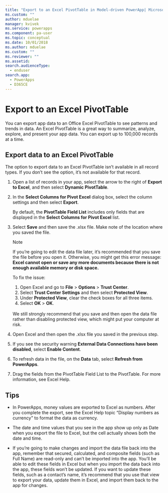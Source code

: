 ```yaml
---
title: "Export to an Excel PivotTable in Model-driven PowerApp| MicrosoftDocs"
ms.custom: ""
author: mduelae
manager: kvivek
ms.service: powerapps
ms.component: pa-user
ms.topic: conceptual
ms.date: 10/01/2018
ms.author: mduelae
ms.custom: ""
ms.reviewer: ""
ms.assetid: 
search.audienceType: 
  - enduser
search.app: 
  - PowerApps
  - D365CE
---
```

# Export to an Excel PivotTable


You can export app data to an Office Excel PivotTable to see patterns and trends in data. An Excel PivotTable is a great way to summarize, analyze, explore, and present your app data. You can export up to 100,000 records at a time.  
  

## Export data to an Excel PivotTable  
The option to export data to an Excel PivotTable isn’t available in all record types. If you don’t see the option, it’s not available for that record.  
  
1. Open a list of records in your app, select the arrow to the right of **Export to Excel**, and then select **Dynamic PivotTable**.  
  
2. In the **Select Columns for Pivot Excel** dialog box, select the column settings and then select **Export**.  
  
   By default, the **PivotTable Field List** includes only fields that are displayed in the **Select Columns for Pivot Excel** list.  
  
3. Select **Save** and then save the .xlsx file. Make note of the location where you saved the file.  
  
   > [!NOTE]
   > If you’re going to edit the data file later, it’s recommended that you save the file before you open it. Otherwise, you might get this error message: **Excel cannot open or save any more documents because there is not enough available memory or disk space.**  
   > 
   > To fix the issue:  
   > 
   > 1. Open Excel and go to **File** > **Options** > **Trust Center**.  
   > 2. Select **Trust Center Settings** and then select **Protected View**.  
   > 3. Under **Protected View**, clear the check boxes for all three items.  
   > 4. Select **OK** > **OK**.  
   > </br>
   > We still strongly recommend that you save and then open the data file rather than disabling protected view, which might put your computer at risk.  
  
4. Open Excel and then open the .xlsx file you saved in the previous step.  
  
5. If you see the security warning **External Data Connections have been disabled**, select **Enable Content**.  
  
6. To refresh data in the file, on the **Data** tab, select **Refresh from PowerApps**.  
  
7. Drag the fields from the PivotTable Field List to the PivotTable. For more information, see Excel Help.  
  
## Tips  
  
- In PowerApps, money values are exported to Excel as numbers. After you complete the export, see the Excel Help topic “Display numbers as currency" to format the data as currency.
  
- The date and time values that you see in the app show up only as Date when you export the file to Excel, but the cell actually shows both the date and time.  
  
- If you’re going to make changes and import the data file back into the app, remember that secured, calculated, and composite fields (such as Full Name) are read-only and can’t be imported into the app. You’ll be able to edit these fields in Excel but when you import the data back into the app, these fields won’t be updated. If you want to update these fields, such as a contact’s name, it’s recommend that you use that view to export your data, update them in Excel, and import them back to the app for changes.  
  
 
